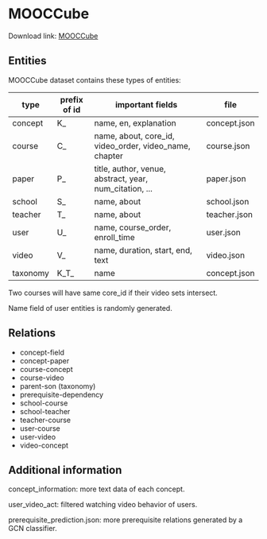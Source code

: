 # MOOCCube

Download link: [MOOCCube](http://lfs.aminer.cn/misc/moocdata/data/mooc_cube.zip)

## Entities

MOOCCube dataset contains these types of entities:

| type     | prefix of id | important fields                                        | file         |
| -------- | ------------ | ------------------------------------------------------- | ------------ |
| concept  | K_           | name, en, explanation                                   | concept.json |
| course   | C_           | name, about, core_id, video_order, video_name, chapter  | course.json  |
| paper    | P_           | title, author, venue, abstract, year, num_citation, ... | paper.json   |
| school   | S_           | name, about                                             | school.json  |
| teacher  | T_           | name, about                                             | teacher.json |
| user     | U_           | name, course_order, enroll_time                         | user.json    |
| video    | V_           | name, duration, start, end, text                        | video.json   |
| taxonomy | K_T_         | name                                                    | concept.json |

Two courses will have same core_id if their video sets intersect.

Name field of user entities is randomly generated.

## Relations

- concept-field
- concept-paper
- course-concept
- course-video
- parent-son (taxonomy)
- prerequisite-dependency
- school-course
- school-teacher
- teacher-course
- user-course
- user-video
- video-concept

## Additional information

concept_information: more text data of each concept.

user_video_act: filtered watching video behavior of users.

prerequisite_prediction.json: more prerequisite relations generated by a GCN classifier.